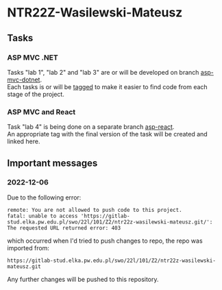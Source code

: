 # NTR22Z-Wasilewski-Mateusz

## Tasks
### ASP MVC .NET
Tasks "lab 1", "lab 2" and "lab 3" are or will be developed on branch [asp-mvc-dotnet](https://gitlab-stud.elka.pw.edu.pl/swo/22l/101/Z2/ntr22z-wasilewski-mateusz/-/tree/asp-mvc-dotnet).  
Each tasks is or will be [tagged](https://gitlab-stud.elka.pw.edu.pl/swo/22l/101/Z2/ntr22z-wasilewski-mateusz/-/tags) to make it easier to find code from each stage of the project.

### ASP MVC and React
Task "lab 4" is being done on a separate branch [asp-react](https://gitlab-stud.elka.pw.edu.pl/mwasilew/ntr22z-wasilewski-mateusz/-/tree/asp-react).  
An appropriate tag with the final version of the task will be created and linked here.

## Important messages
### 2022-12-06
Due to the following error:
```
remote: You are not allowed to push code to this project.
fatal: unable to access 'https://gitlab-stud.elka.pw.edu.pl/swo/22l/101/Z2/ntr22z-wasilewski-mateusz.git/': The requested URL returned error: 403
```
which occurred when I'd tried to push changes to repo, the repo was imported from:
```
https://gitlab-stud.elka.pw.edu.pl/swo/22l/101/Z2/ntr22z-wasilewski-mateusz.git
```
Any further changes will be pushed to this repository.
